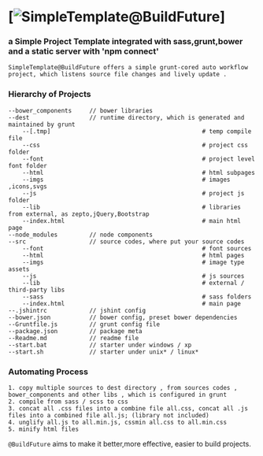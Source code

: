 [![SimpleTemplate@BuildFuture](https://github.com/samuelzuuka/buildfuture-simple-template.git)]
=========================================================================================================================================================

### a Simple Project Template integrated with sass,grunt,bower and a static server with 'npm connect'
    
    SimpleTemplate@BuildFuture offers a simple grunt-cored auto workflow project, which listens source file changes and lively update .

### Hierarchy of Projects

    --bower_components     // bower libraries
    --dest                 // runtime directory, which is generated and maintained by grunt
        --[.tmp]                                           # temp compile file
        --css                                              # project css folder
        --font                                             # project level font folder
        --html                                             # html subpages 
        --imgs                                             # images ,icons,svgs
        --js                                               # project js folder
        --lib                                              # libraries from external, as zepto,jQuery,Bootstrap 
        --index.html                                       # main html page
    --node_modules         // node components
    --src                  // source codes, where put your source codes
        --font                                             # font sources 
        --html                                             # html pages 
        --imgs                                             # image type assets
        --js                                               # js sources
        --lib                                              # external / third-party libs 
        --sass                                             # sass folders 
        --index.html                                       # main page 
    --.jshintrc            // jshint config
    --bower.json           // bower config, preset bower dependencies
    --Gruntfile.js         // grunt config file
    --package.json         // package meta
    --Readme.md            // readme file
    --start.bat            // starter under windows / xp
    --start.sh             // starter under unix* / linux*

### Automating Process

    1. copy multiple sources to dest directory , from sources codes , bower_components and other libs , which is configured in grunt
    2. compile from sass / scss to css
    3. concat all .css files into a combine file all.css, concat all .js files into a combined file all.js; (library not included)
    4. unglify all.js to all.min.js, cssmin all.css to all.min.css
    5. minify html files




`@BuildFuture` aims to make it better,more effective, easier to build projects.
